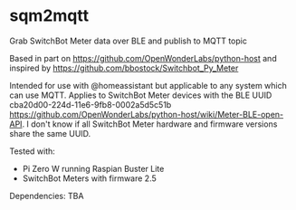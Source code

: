 # sqm2mqtt
Grab SwitchBot Meter data over BLE and publish to MQTT topic

Based in part on https://github.com/OpenWonderLabs/python-host and inspired by https://github.com/bbostock/Switchbot_Py_Meter

Intended for use with @homeassistant but applicable to any system which can use MQTT. Applies to SwitchBot Meter devices with the BLE UUID cba20d00-224d-11e6-9fb8-0002a5d5c51b https://github.com/OpenWonderLabs/python-host/wiki/Meter-BLE-open-API. I don't know if all SwitchBot Meter hardware and firmware versions share the same UUID.

Tested with:
- Pi Zero W running Raspian Buster Lite
- SwitchBot Meters with firmware 2.5

Dependencies:
TBA

